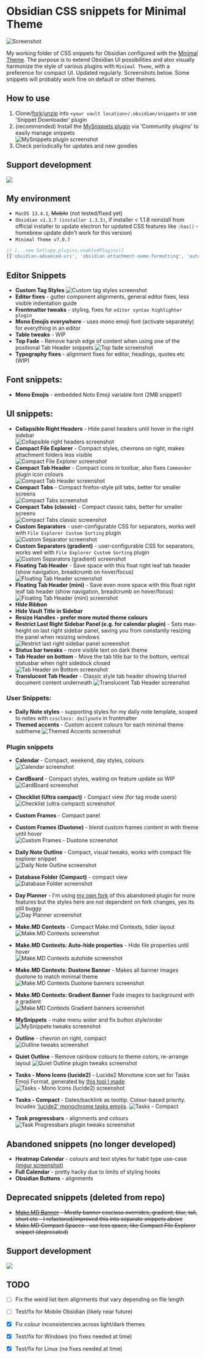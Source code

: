 # Obsidian CSS snippets for Minimal Theme

![Screenshot](screenshots/screenshot.png)

My working folder of CSS snippets for Obsidian configured with the [Minimal Theme](https://github.com/kepano/obsidian-minimal). The purpose is to extend Obsidian UI possibilities and also visually harmonize the style of various plugins with `Minimal Theme`, with a preference for compact UI. Updated regularly. Screenshots below. Some snippets will probably work fine on default or other themes.

## How to use

1. Clone/[fork](https://github.com/replete/obsidian-minimal-theme-css-snippets/fork)/[unzip](https://github.com/replete/obsidian-minimal-theme-css-snippets/archive/refs/heads/main.zip) into `<your vault location>/.obsidian/snippets` or use 'Snippet Downloader' plugin
2. (recommended) Install the [MySnippets plugin](https://github.com/chetachiezikeuzor/MySnippets-Plugin) via 'Community plugins' to easily manage snippets    
![MySnippets plugin screenshot](screenshots/mysnippets.png)
4. Check periodically for updates and new goodies

## Support development


<a href="https://www.buymeacoffee.com/replete"><img src="https://img.buymeacoffee.com/button-api/?text=Buy me a coffee&emoji=&slug=replete&button_colour=BD5FFF&font_colour=ffffff&font_family=Poppins&outline_colour=000000&coffee_colour=FFDD00" /></a>

## My environment

- `MacOS 13.4.1`, ~~Mobile~~ (not tested/fixed yet)
- `Obsidian v1.3.7 (installer 1.3.5)`, if installer < 1.1.8 reinstall from official installer to update electron for updated CSS features like `:has()` - homebrew update didn't work for this version)
- `Minimal Theme v7.0.7`
```js
// [...new Set(app.plugins.enabledPlugins)]
[['obsidian-advanced-uri', 'obsidian-attachment-name-formatting', 'auto-class', 'calendar', 'obsidian-checklist-plugin', 'cmdr', 'obsidian-custom-attachment-location', 'custom-sort', 'obsidian-custom-frames', 'dataview', 'dbfolder', 'draw-harada-method', 'folder-note-plugin', 'obsidian-hide-sidebars-when-narrow', 'hotkeysplus-obsidian', 'obsidian-hover-editor', 'obsidian-icon-folder', 'obsidian-excalidraw-plugin', 'cm-editor-syntax-highlight-obsidian', 'obsidian-minimal-settings', 'obsidian-meta-bind-plugin', 'open-in-new-tab', 'open-vscode', 'periodic-notes', 'quickadd', 'obsidian-quiet-outline', 'obsidian-smart-typography', 'obsidian-style-settings', 'obsidian-task-progress-bar', 'obsidian-tasks-plugin', 'templater-obsidian', 'obsidian-toggle-list', 'make-md', 'mysnippets-plugin', 'nldates-obsidian', 'no-dupe-leaves', 'file-explorer-note-count', 'obsidian-columns', 'ob-table-enhancer', 'easy-toggle-sidebars', 'obsidian-daily-note-outline', 'settings-search']
```

## Editor Snippets
- **Custom Tag Styles**
    ![Custom tag styles screenshot](screenshots/custom-tags.png)
- **Editor fixes** - gutter component alignments, general editor fixes, less visible indentation guide
- **Frontmatter tweaks** - styling, fixes for `editor syntax highlighter plugin`
- **Mono Emojis everywhere** - uses mono emoji font (activate separately) for everything in an editor    
- **Table tweaks** - WIP
- **Top Fade** - Remove harsh edge of content when using one of the positional Tab Header snippets
![Top fade screenshot](screenshots/top-fade.png)
- **Typography fixes** - alignment fixes for editor, headings, quotes etc (WIP)
## Font snippets:
- **Mono Emojis** - embedded Noto Emoji variable font (2MB snippet!)
## UI snippets:
- **Collapsible Right Headers** - Hide panel headers until hover in the right sidebar   
    ![Collapsible right headers screenshot](screenshots/collapsible-header.gif)
- **Compact File Explorer** - Compact styles, chevrons on right, makes attachment folders less visible    
    ![Compact File Explorer screenshot](screenshots/compact-file-explorer.png)
- **Compact Tab Header** - Compact icons in toolbar, also fixes `Commander` plugin icon colours    
    ![Compact Tab Header screenshot](screenshots/compact-tab-header.png)
- **Compact Tabs** - Compact firefox-style pill tabs, better for smaller screens     
    ![Compact Tabs screenshot](screenshots/compact-tabs.png)
- **Compact Tabs (classic)** - Compact classic tabs, better for smaller screens    
    ![Compact Tabs classic screenshot](screenshots/compact-tabs-classic.png)
- **Custom Separators** - user-configurable CSS for separators, works well with `File Explorer Custom Sorting` plugin    
    ![Custom Separator screenshot](screenshots/custom-separators.png)
- **Custom Separators (gradient)** - user-configurable CSS for separators, works well with `File Explorer Custom Sorting` plugin    
    ![Custom Separators (gradient) screenshot](screenshots/custom-separators-gradient.png)
- **Floating Tab Header** - Save space with this float right leaf tab header (show navigation, breadcrumb on hover/focus)    
    ![Floating Tab Header screenshot](screenshots/floating-tab-header.gif)
- **Floating Tab Header (mini)** - Save even more space with this float right leaf tab header (show navigation, breadcrumb on hover/focus)    
    ![Floating Tab Header (mini) screenshot](screenshots/floating-tab-header-mini.gif)
- **Hide Ribbon**
- **Hide Vault Title in Sidebar**
- **Resize Handles - prefer more muted theme colours**
- **Restrict Last Right Sidebar  Panel (e.g. for calendar plugin)** - Sets max-height on last right sidebar panel, saving you from constantly resizing the panel when resizing windows    
![Restrict last right sidebar panel screenshot](screenshots/restrict-last-right-sidebar-panel.png) 
- **Status bar tweaks** - more visible text on dark theme 
- **Tab Header on bottom** - Move the tab title bar to the bottom, vertical statusbar when right sidedock closed
    ![Tab Header on Bottom screenshot](screenshots/tab-header-bottom.png)
- **Translucent Tab Header** - Classic style tab header showing blurred document content underneath
    ![Translucent Tab Header screenshot](screenshots/tab-header-translucent.png)
### User Snippets:
- **Daily Note styles** - supporting styles for my daily note template, scoped to notes with `cssclass: dailynote` in frontmatter
- **Themed accents** - Custom accent colours for each minimal theme subtheme 
    ![Themed Accents screenshot](screenshots/accents.gif)

### Plugin snippets
- **Calendar** - Compact, weekend, day styles, colours    
    ![Calendar screenshot](screenshots/calendar.png)
- **CardBoard** - Compact styles, waiting on feature update so WIP
    ![CardBoard screenshot](screenshots/cardboard.png)
 
- **Checklist (Ultra compact)** - Compact view (for tag mode users)    
    ![Checklist (ultra compact) screenshot](screenshots/checklist.png)
- **Custom Frames** - Compact panel
- **Custom Frames (Duotone)** - blend custom frames content in with theme until hover    
    ![Custom Frames - Duotone screenshot](screenshots/custom-frames-duotone.png)
- **Daily Note Outline** - Compact, visual tweaks, works with compact file explorer snippet    
    ![Daily Note Outline screenshot](screenshots/daily-note-outline.png)
- **Database Folder (Compact)** - compact view    
    ![Database Folder screenshot](screenshots/dbfolder.png)
- **Day Planner** - I'm using [my own fork](https://github.com/replete/obsidian-day-planner) of this abandoned plugin for more features but the styles here are not dependent on fork changes, yes its still buggy    
    ![Day Planner screenshot](screenshots/dayplanner.png)
- **Make.MD Contexts** - Compact Make.md Contexts, tidier layout   
    ![Make.MD Contexts screenshot](screenshots/makemdcontexts.png)
- **Make.MD Contexts: Auto-hide properties** - Hide file properties until hover    
    ![Make.MD Contexts autohide screenshot](screenshots/makemdcontextsautohide.gif)

- **Make.MD Contexts: Duotone Banner** - Makes all banner images duotone to match minimal theme    
    ![Make.MD Contexts Duotone banners screenshot](screenshots/makemdcontextsbannerduotone.png)
- **Make.MD Contexts: Gradient Banner**  Fade images to background with a gradient    
    ![Make.MD Contexts Gradient banners screenshot](screenshots/makemdcontextsbannergradient.png)
- **MySnippets** - make menu wider and fix button style/order    
    ![MySnippets tweaks screenshot](screenshots/mysnippets_tweaks.png)
- **Outline** - chevron on right, compact    
    ![Outline tweaks screenshot](screenshots/outline.png)
- **Quiet Outline** - Remove rainbow colours to theme colors, re-arrange layout
    ![Quiet Outline plugin tweaks screenshot](screenshots/quietoutline.png)
- **Tasks - Mono Icons (lucide2)** - Lucide2 Monotone icon set for Tasks Emoji Format, generated by [this tool I made](https://github.com/replete/obsidian-tasks-custom-icons)     
    ![Tasks - Mono Icons (lucide2) screenshot](screenshots/tasks-icons-lucide2.png)
- **Tasks - Compact** - Dates/backlink as tooltip. Colour-based priority. Incudes ['lucide2' monochrome tasks emojis](https://github.com/replete/obsidian-tasks-custom-icons).
    ![Tasks - Compact](screenshots/tasks-compact.gif)
- **Task progressbars** - alignments and colours
    ![Task Progressbars plugin tweaks screenshot](screenshots/taskprogressbars.png)
    
## Abandoned snippets (no longer developed)
- **Heatmap Calendar** - colours and text styles for habit type use-case [(imgur screenshot)](https://i.imgur.com/ndvRLIC.png)
- **Full Calendar** - pretty hacky due to limits of styling hooks
- **Obsidian Buttons** - alignments

## Deprecated snippets (deleted from repo)
- ~~[Make.MD Banner](https://i.imgur.com/bn5bfMS.gif) - Mostly banner cssclass overrides, gradient, blur, tall, short etc - I refactored/improved this into separate snippets above~~
- ~~Make.MD Compact Spaces - use less space, like Compact File Explorer snippet (deprecated)~~

## Support development
<a href="https://www.buymeacoffee.com/replete"><img src="https://img.buymeacoffee.com/button-api/?text=Buy me a coffee&emoji=&slug=replete&button_colour=BD5FFF&font_colour=ffffff&font_family=Poppins&outline_colour=000000&coffee_colour=FFDD00" /></a>

## TODO
- [ ] Fix the weird list item alignments that vary depending on file length
- [ ] Test/fix for Mobile Obsidian (likely near future)
- [x] Fix colour inconsistencies across light/dark themes
- [x] Test/fix for Windows (no fixes needed at time)
- [x] Test/fix for Linux (no fixes needed at time)

